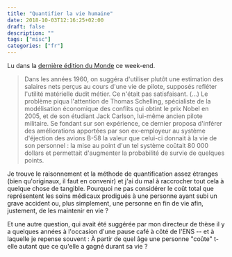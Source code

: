 ```yaml
---
title: "Quantifier la vie humaine"
date: 2018-10-03T12:16:25+02:00
draft: false
description: ""
tags: ["misc"]
categories: ["fr"]
---
```

Lu dans la [dernière édition du Monde](https://www.lemonde.fr/idees/article/2018/09/29/chiffrer-le-prix-d-une-vie-humaine_5362088_3232.html) ce week-end.

<!--more-->

> Dans les années 1960, on suggéra d'utiliser plutôt une estimation des salaires nets perçus au cours d'une vie de pilote, supposés refléter l'utilité matérielle dudit métier. Ce n'était pas satisfaisant. (...) Le problème piqua l'attention de Thomas Schelling, spécialiste de la modélisation économique des conflits qui obtint le prix Nobel en 2005, et de son étudiant Jack Carlson, lui-même ancien pilote militaire. Se fondant sur son expérience, ce dernier proposa d'inférer des améliorations apportées par son ex-employeur au système d'éjection des avions B-58 la valeur que celui-ci donnait à la vie de son personnel : la mise au point d'un tel système coûtait 80 000 dollars et permettait d'augmenter la probabilité de survie de quelques points.

Je trouve le raisonnement et la méthode de quantification assez étranges (bien qu'originaux, il faut en convenir) et j'ai du mal à raccrocher tout cela à quelque chose de tangible. Pourquoi ne pas considérer le coût total que représentent les soins médicaux prodigués à une personne ayant subi un grave accident ou, plus simplement, une personne en fin de vie afin, justement, de les maintenir en vie ?

Et une autre question, qui avait été suggérée par mon directeur de thèse il y a quelques années à l'occasion d'une pause café à côté de l'ENS -- et à laquelle je repense souvent : À partir de quel âge une personne "coûte" t-elle autant que ce qu'elle a gagné durant sa vie ?
